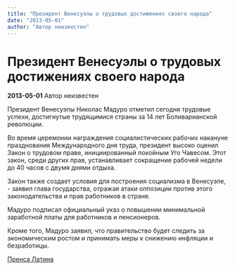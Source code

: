 ```yaml
---
title: "Президент Венесуэлы о трудовых достижениях своего народа"
date: "2013-05-01"
author: "Автор неизвестен"
---
```


# Президент Венесуэлы о трудовых достижениях своего народа

**2013-05-01** Автор неизвестен

Президент Венесуэлы Николас Мадуро отметил сегодня трудовые успехи, достигнутые трудящимися страны за 14 лет Боливарианской революции.

Во время церемонии награждения социалистических рабочих накануне празднования Международного дня труда, президент высоко оценил Закон о трудовом праве, инициированный покойным Уго Чавесом. Этот закон, среди других прав, устанавливает сокращение рабочей недели до 40 часов с двумя днями отдыха.

Закон также создает условия для построения социализма в Венесуэле, - заявил глава государства, отражая атаки оппозиции против этого законодательства и прав работников в стране.

Мадуро подписал официальный указ о повышении минимальной заработной платы для работников и пенсионеров.

Кроме того, Мадуро заявил, что правительство будет следить за экономическим ростом и принимать меры к снижению инфляции и безработицы.

[Пренса Латина](http://www.prensalatina.ru/index.php/pl-noticias-de-america-latina-e-caribe/29601-2013-05-01-14-21-16?opcion=pl-ver-noticia)